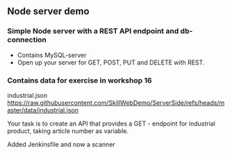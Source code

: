 ## Node server demo

### Simple Node server with a REST API endpoint and db-connection

* Contains MySQL-server
* Open up your server for GET, POST, PUT and DELETE with REST.

### Contains data for exercise in workshop 16
industrial.json
https://raw.githubusercontent.com/SkillWebDemo/ServerSide/refs/heads/master/data/industrial.json

Your task is to create an API that provides a GET - endpoint for industrial product, taking article number as variable.

Added Jenkinsfile and now a scanner